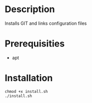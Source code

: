 # Description

Installs GIT and links configuration files

# Prerequisities

* apt

# Installation
```shell
chmod +x install.sh
./install.sh
```